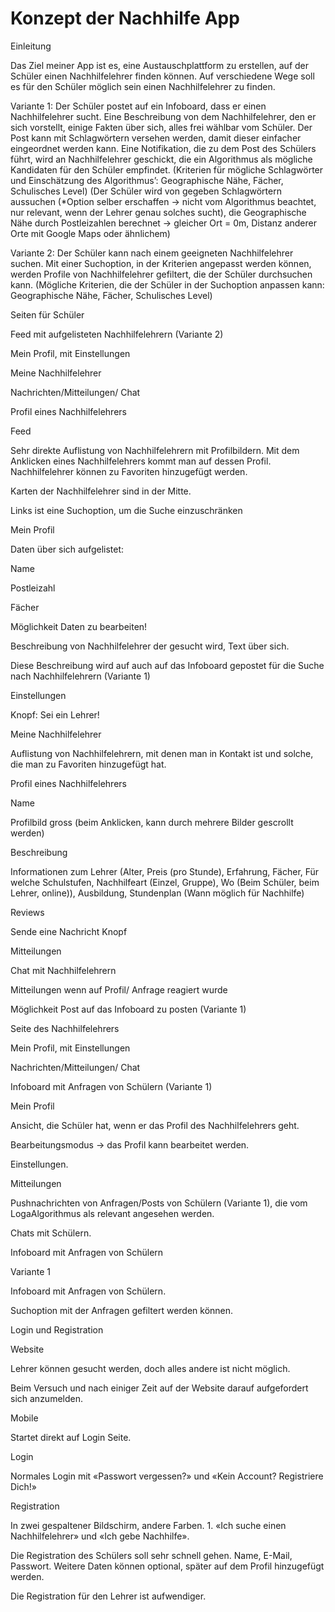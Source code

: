 # Konzept der Nachhilfe App 

Einleitung 

Das Ziel meiner App ist es, eine Austauschplattform zu erstellen, auf der Schüler einen Nachhilfelehrer finden können. Auf verschiedene Wege soll es für den Schüler möglich sein einen Nachhilfelehrer zu finden.  

Variante 1: Der Schüler postet auf ein Infoboard, dass er einen Nachhilfelehrer sucht. Eine Beschreibung von dem Nachhilfelehrer, den er sich vorstellt, einige Fakten über sich, alles frei wählbar vom Schüler. Der Post kann mit Schlagwörtern versehen werden, damit dieser einfacher eingeordnet werden kann. Eine Notifikation, die zu dem Post des Schülers führt, wird an Nachhilfelehrer geschickt, die ein Algorithmus als mögliche Kandidaten für den Schüler empfindet. (Kriterien für mögliche Schlagwörter und Einschätzung des Algorithmus’: Geographische Nähe, Fächer, Schulisches Level) (Der Schüler wird von gegeben Schlagwörtern aussuchen (*Option selber erschaffen -> nicht vom Algorithmus beachtet, nur relevant, wenn der Lehrer genau solches sucht), die Geographische Nähe durch Postleizahlen berechnet -> gleicher Ort = 0m, Distanz anderer Orte mit Google Maps oder ähnlichem) 

Variante 2: Der Schüler kann nach einem geeigneten Nachhilfelehrer suchen. Mit einer Suchoption, in der Kriterien angepasst werden können, werden Profile von Nachhilfelehrer gefiltert, die der Schüler durchsuchen kann. (Mögliche Kriterien, die der Schüler in der Suchoption anpassen kann: Geographische Nähe, Fächer, Schulisches Level) 

Seiten für Schüler 

Feed mit aufgelisteten Nachhilfelehrern (Variante 2) 

Mein Profil, mit Einstellungen 

Meine Nachhilfelehrer 

Nachrichten/Mitteilungen/ Chat 

Profil eines Nachhilfelehrers 

Feed 

Sehr direkte Auflistung von Nachhilfelehrern mit Profilbildern. Mit dem Anklicken eines Nachhilfelehrers kommt man auf dessen Profil. Nachhilfelehrer können zu Favoriten hinzugefügt werden.  

Karten der Nachhilfelehrer sind in der Mitte. 

Links ist eine Suchoption, um die Suche einzuschränken 

Mein Profil 

Daten über sich aufgelistet: 

Name 

Postleizahl 

Fächer 

Möglichkeit Daten zu bearbeiten! 

Beschreibung von Nachhilfelehrer der gesucht wird, Text über sich.  

Diese Beschreibung wird auf auch auf das Infoboard gepostet für die Suche nach Nachhilfelehrern (Variante 1) 

Einstellungen 

Knopf: Sei ein Lehrer! 

Meine Nachhilfelehrer 

Auflistung von Nachhilfelehrern, mit denen man in Kontakt ist und solche, die man zu Favoriten hinzugefügt hat.  

Profil eines Nachhilfelehrers 

Name 

Profilbild gross (beim Anklicken, kann durch mehrere Bilder gescrollt werden) 

Beschreibung 

Informationen zum Lehrer (Alter, Preis (pro Stunde), Erfahrung, Fächer, Für welche Schulstufen, Nachhilfeart (Einzel, Gruppe), Wo (Beim Schüler, beim Lehrer, online)), Ausbildung, Stundenplan (Wann möglich für Nachhilfe) 

Reviews 

Sende eine Nachricht Knopf 

Mitteilungen 

Chat mit Nachhilfelehrern 

Mitteilungen wenn auf Profil/ Anfrage reagiert wurde 

Möglichkeit Post auf das Infoboard zu posten (Variante 1) 

Seite des Nachhilfelehrers 

Mein Profil, mit Einstellungen 

Nachrichten/Mitteilungen/ Chat 

Infoboard mit Anfragen von Schülern (Variante 1) 

Mein Profil 

Ansicht, die Schüler hat, wenn er das Profil des Nachhilfelehrers geht.  

Bearbeitungsmodus -> das Profil kann bearbeitet werden. 

Einstellungen. 

Mitteilungen 

Pushnachrichten von Anfragen/Posts von Schülern (Variante 1), die vom LogaAlgorithmus als relevant angesehen werden. 

Chats mit Schülern. 

Infoboard mit Anfragen von Schülern 

Variante 1 

Infoboard mit Anfragen von Schülern. 

Suchoption mit der Anfragen gefiltert werden können. 

Login und Registration 

Website 

Lehrer können gesucht werden, doch alles andere ist nicht möglich. 

Beim Versuch und nach einiger Zeit auf der Website darauf aufgefordert sich anzumelden. 

Mobile 

Startet direkt auf Login Seite. 

Login 

Normales Login mit «Passwort vergessen?» und «Kein Account? Registriere Dich!» 

Registration 

In zwei gespaltener Bildschirm, andere Farben. 1. «Ich suche einen Nachhilfelehrer» und «Ich gebe Nachhilfe». 

Die Registration des Schülers soll sehr schnell gehen. Name, E-Mail, Passwort. Weitere Daten können optional, später auf dem Profil hinzugefügt werden. 

Die Registration für den Lehrer ist aufwendiger. 
